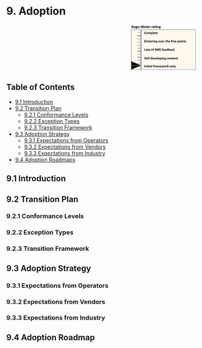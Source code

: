 # 9. Adoption
<p align="right"><img src="../figures/bogo_ifo.png" alt="scope" title="Scope" width="35%"/></p>

## Table of Contents
* [9.1 Introduction](#9.1)
* [9.2 Transition Plan](#9.2)
  * [9.2.1 Conformance Levels](#9.2.1)
  * [9.2.2 Exception Types](#9.2.2)
  * [9.2.3 Transition Framework](#9.2.3)
* [9.3 Adoption Strategy](#9.3)
  * [9.3.1 Expectations from Operators](#9.3.1)
  * [9.3.2 Expectations from Vendors](#9.3.2)
  * [9.3.3 Expectations from Industry](#9.3.3)
* [9.4 Adoption Roadmaps](#9.4)

<a name="9.1"></a>
## 9.1 Introduction

<a name="9.2"></a>
## 9.2 Transition Plan

<a name="9.2.1"></a>
### 9.2.1 Conformance Levels

<a name="9.2.2"></a>
### 9.2.2 Exception Types

<a name="9.2.3"></a>
### 9.2.3 Transition Framework

<a name="9.3"></a>
## 9.3 Adoption Strategy

<a name="9.3.1"></a>
### 9.3.1 Expectations from Operators

<a name="9.3.2"></a>
### 9.3.2 Expectations from Vendors

<a name="9.3.3"></a>
### 9.3.3 Expectations from Industry

<a name="9.4"></a>
## 9.4 Adoption Roadmap
